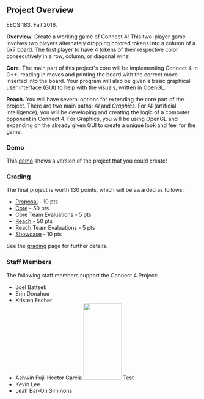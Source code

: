 ## Project Overview
EECS 183. Fall 2016.

**Overview.** Create a working game of Connect 4! This two-player game involves two players alternately dropping colored tokens into a column of a 6x7 board. The first player to have 4 tokens of their respective color consecutively in a row, column, or diagonal wins!

**Core.** The main part of this project's core will be implementing Connect 4 in C++, reading in moves and printing the board with the correct move inserted into the board. Your program will also be given a basic graphical user interface (GUI) to help with the visuals, written in OpenGL.

**Reach.** You will have several options for extending the core part of the project. There are two main paths: _AI_ and _Graphics_. For AI (artificial intelligence), you will be developing and creating the logic of a computer opponent in Connect 4. For Graphics, you will be using OpenGL and expanding on the already given GUI to create a unique look and feel for the game.

### Demo
This [demo](https://www.youtube.com/watch?v=1hxmycnrDzo) shows a version of the project that you could create!

### Grading

The final project is worth 130 points, which will be awarded as follows:
* [Proposal](Grading#proposal) - 10 pts
* [Core](Grading#core) - 50 pts
* Core Team Evaluations - 5 pts
* [Reach](Grading#reach) - 50 pts
* Reach Team Evaluations - 5 pts
* [Showcase](Grading#showcase) - 10 pts

See the [grading](Grading) page for further details.

### Staff Members
The following staff members support the Connect 4 Project:
* Joel Battsek
* Erin Donahue
* Kristen Escher
* Ashwin Fujii
Héctor García <img src="https://eecs183.org/img/staff/wide/hectorgarciaramirez.jpg" width="100" height="200"> Test
* Kevin Lee
* Leah Bar-On Simmons